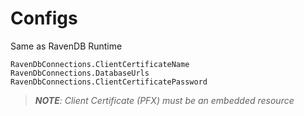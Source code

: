﻿# Configs

Same as RavenDB Runtime


```
RavenDbConnections.ClientCertificateName
RavenDbConnections.DatabaseUrls
RavenDbConnections.ClientCertificatePassword
```

> _**NOTE**: Client Certificate (PFX) must be an embedded resource_